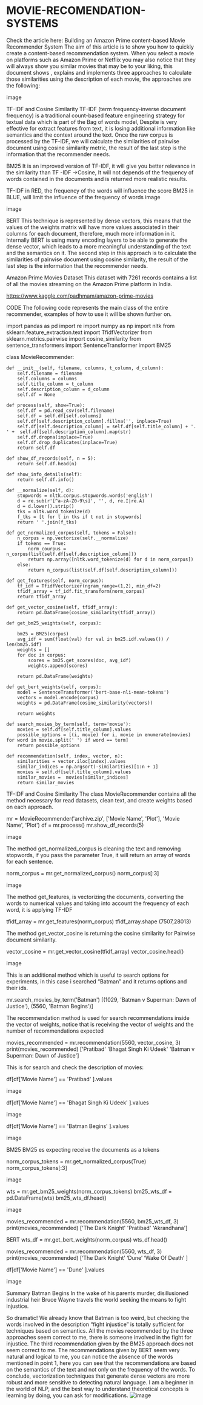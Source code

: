 # MOVIE-RECOMENDATION-SYSTEMS
Check the article here: Building an Amazon Prime content-based Movie Recommender System
The aim of this article is to show you how to quickly create a content-based recommendation system. When you select a movie on platforms such as Amazon Prime or Netflix you may also notice that they will always show you similar movies that may be to your liking, this document shows , explains and implements three approaches to calculate those similarities using the description of each movie, the approaches are the following:

image

TF-IDF and Cosine Similarity
TF-IDF (term frequency-inverse document frequency) is a traditional count-based feature engineering strategy for textual data which is part of the Bag of words model, Despite is very effective for extract features from text, it is losing additional information like semantics and the context around the text. Once the raw corpus is processed by the TF-IDF, we will calculate the similarities of pairwise document using cosine similarity metric, the result of the last step is the information that the recommender needs.

BM25
It is an improved version of TF-IDF, it will give you better relevance in the similarity than TF -IDF ->Cosine, It will not depends of the frequency of words contained in the documents and is returned more realistic results.

TF-IDF in RED, the frequency of the words will influence the score
BM25 in BLUE, will limit the influence of the frequency of words
image

image

BERT
This technique is represented by dense vectors, this means that the values of the weights matrix will have more values associated in their columns for each document, therefore, much more information in it. Internally BERT is using many encoding layers to be able to generate the dense vector, which leads to a more meaningful understanding of the text and the semantics on it. The second step in this approach is to calculate the similarities of pairwise document using cosine similarity, the result of the last step is the information that the recommender needs.

Amazon Prime Movies Dataset
This dataset with 7261 records contains a list of all the movies streaming on the Amazon Prime platform in India.

https://www.kaggle.com/padhmam/amazon-prime-movies

CODE
The following code represents the main class of the entire recommender, examples of how to use it will be shown further on.

import pandas as pd
import re
import numpy as np
import nltk
from sklearn.feature_extraction.text import TfidfVectorizer
from sklearn.metrics.pairwise import cosine_similarity
from sentence_transformers import SentenceTransformer
import BM25

class MovieRecommender:

    def __init__(self, filename, columns, t_column, d_column):
        self.filename = filename
        self.columns = columns
        self.title_column = t_column
        self.description_column = d_column
        self.df = None

    def process(self, show=True):
        self.df = pd.read_csv(self.filename)
        self.df = self.df[self.columns]
        self.df[self.description_column].fillna('', inplace=True)
        self.df[self.description_column] = self.df[self.title_column] + '. ' +  self.df[self.description_column].map(str)
        self.df.dropna(inplace=True)
        self.df.drop_duplicates(inplace=True)
        return self.df

    def show_df_records(self, n = 5):
        return self.df.head(n)

    def show_info_details(self):
        return self.df.info()

    def __normalize(self, d):
        stopwords = nltk.corpus.stopwords.words('english')
        d = re.sub(r'[^a-zA-Z0-9\s]', '', d, re.I|re.A)
        d = d.lower().strip()
        tks = nltk.word_tokenize(d)
        f_tks = [t for t in tks if t not in stopwords]
        return ' '.join(f_tks)

    def get_normalized_corpus(self, tokens = False):
        n_corpus = np.vectorize(self.__normalize)        
        if tokens == True:
            norm_courpus = n_corpus(list(self.df[self.description_column]))
            return np.array([nltk.word_tokenize(d) for d in norm_corpus])            
        else:
            return n_corpus(list(self.df[self.description_column]))
            
    def get_features(self, norm_corpus):
        tf_idf = TfidfVectorizer(ngram_range=(1,2), min_df=2)
        tfidf_array = tf_idf.fit_transform(norm_corpus)
        return tfidf_array
    
    def get_vector_cosine(self, tfidf_array):
        return pd.DataFrame(cosine_similarity(tfidf_array))

    def get_bm25_weights(self, corpus):

        bm25 = BM25(corpus)
        avg_idf = sum(float(val) for val in bm25.idf.values()) / len(bm25.idf)
        weights = []
        for doc in corpus:
            scores = bm25.get_scores(doc, avg_idf)
            weights.append(scores)
            
        return pd.DataFrame(weights)
        
    def get_bert_weights(self, corpus):
        model = SentenceTransformer('bert-base-nli-mean-tokens')
        vectors = model.encode(corpus)
        weights = pd.DataFrame(cosine_similarity(vectors))
        
        return weights
    
    def search_movies_by_term(self, term='movie'):
        movies = self.df[self.title_column].values
        possible_options = [(i, movie) for i, movie in enumerate(movies) for word in movie.split(' ') if word == term]
        return possible_options
    
    def recommendation(self, index, vector, n):
        similarities = vector.iloc[index].values
        similar_indices = np.argsort(-similarities)[1:n + 1]
        movies = self.df[self.title_column].values
        similar_movies =  movies[similar_indices]
        return similar_movies

TF-IDF and Cosine Similarity
The class MovieRecommender contains all the method necessary for read datasets, clean text, and create weights based on each approach.

mr = MovieRecommender('archive.zip', ['Movie Name', 'Plot'], 'Movie Name', 'Plot')
df = mr.process()
mr.show_df_records(5)

image

The method get_normalized_corpus is cleaning the text and removing stopwords, if you pass the parameter True, it will return an array of words for each sentence.

norm_corpus = mr.get_normalized_corpus()
norm_corpus[:3]

image

The method get_features, is vectorizing the documents, converting the words to numerical values and taking into account the frequency of each word, it is applying TF-IDF

tfidf_array = mr.get_features(norm_corpus)
tfidf_array.shape
(7507,28013)

The method get_vector_cosine is returning the cosine similarity for Pairwise document similarity.

vector_cosine = mr.get_vector_cosine(tfidf_array)
vector_cosine.head()

image

This is an additional method which is useful to search options for experiments, in this case i searched “Batman” and it returns options and their ids.

mr.search_movies_by_term('Batman')
[(1029, 'Batman v Superman: Dawn of Justice'), (5560, 'Batman Begins')]

The recommendation method is used for search recommendations inside the vector of weights, notice that is receiving the vector of weights and the number of recommendations expected

movies_recommended  = mr.recommendation(5560, vector_cosine, 3)
print(movies_recommended)
['Pratibad' 'Bhagat Singh Ki Udeek' 'Batman v Superman: Dawn of Justice']

This is for search and check the description of movies:

df[df['Movie Name'] == 'Pratibad' ].values

image

df[df['Movie Name'] == 'Bhagat Singh Ki Udeek' ].values

image

df[df['Movie Name'] == 'Batman Begins' ].values

image

BM25
BM25 es expecting receive the documents as a tokens

norm_corpus_tokens = mr.get_normalized_corpus(True)
norm_corpus_tokens[:3]

image

wts = mr.get_bm25_weights(norm_corpus_tokens)
bm25_wts_df = pd.DataFrame(wts)
bm25_wts_df.head()

image

movies_recommended  = mr.recommendation(5560, bm25_wts_df, 3)
print(movies_recommended)
['The Dark Knight' 'Pratibad' 'Akrandhana']

BERT
wts_df = mr.get_bert_weights(norm_corpus)
wts_df.head()

movies_recommended  = mr.recommendation(5560, wts_df, 3)
print(movies_recommended)
[‘The Dark Knight’ ‘Dune’ ‘Wake Of Death’ ]

df[df['Movie Name'] == 'Dune' ].values

image

Summary
Batman Begins
In the wake of his parents murder, disillusioned industrial heir Bruce Wayne travels the world seeking the means to fight injustice.

So dramatic! We already know that Batman is too weird, but checking the words involved in the description “fight injustice” is totally sufficient for techniques based on semantics.
All the movies recommended by the three approaches seem correct to me, there is someone involved in the fight for injustice.
The third recommendation given by the BM25 approach does not seem correct to me.
The recommendations given by BERT seem very natural and logical to me, you can notice the absence of the words mentioned in point 1, here you can see that the recommendations are based on the semantics of the text and not only on the frequency of the words.
To conclude, vectorization techniques that generate dense vectors are more robust and more sensitive to detecting natural language.
I am a beginner in the world of NLP, and the best way to understand theoretical concepts is learning by doing, you can ask for modifications.
![image](https://github.com/kagapuadityavardhan/MOVIE-RECOMENDATION-SYSTEMS/assets/138205831/aba448a3-a624-429b-8ef2-be24a66ad94f)


